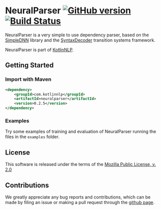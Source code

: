 # NeuralParser [![GitHub version](https://badge.fury.io/gh/KotlinNLP%2FNeuralParser.svg)](https://badge.fury.io/gh/KotlinNLP%2FNeuralParser) [![Build Status](https://travis-ci.org/KotlinNLP/NeuralParser.svg?branch=master)](https://travis-ci.org/KotlinNLP/NeuralParser)

NeuralParser is a very simple to use dependency parser, based on the
[SimpleDNN](https://github.com/kotlinnlp/SimpleDNN "SimpleDNN on GitHub") library and the
[SyntaxDecoder](https://github.com/kotlinnlp/SyntaxDecoder "SyntaxDecoder on GitHub") transition systems framework.

NeuralParser is part of [KotlinNLP](http://kotlinnlp.com/ "KotlinNLP").


## Getting Started

### Import with Maven

```xml
<dependency>
    <groupId>com.kotlinnlp</groupId>
    <artifactId>neuralparser</artifactId>
    <version>0.2.5</version>
</dependency>
```

### Examples

Try some examples of training and evaluation of NeuralParser running the files in the `examples` folder.


## License

This software is released under the terms of the 
[Mozilla Public License, v. 2.0](https://mozilla.org/MPL/2.0/ "Mozilla Public License, v. 2.0")


## Contributions

We greatly appreciate any bug reports and contributions, which can be made by filing an issue or making a pull 
request through the [github page](https://github.com/kotlinnlp/NeuralParser "NeuralParser on GitHub").
